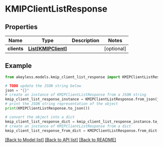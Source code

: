 # KMIPClientListResponse


## Properties

Name | Type | Description | Notes
------------ | ------------- | ------------- | -------------
**clients** | [**List[KMIPClient]**](KMIPClient.md) |  | [optional] 

## Example

```python
from akeyless.models.kmip_client_list_response import KMIPClientListResponse

# TODO update the JSON string below
json = "{}"
# create an instance of KMIPClientListResponse from a JSON string
kmip_client_list_response_instance = KMIPClientListResponse.from_json(json)
# print the JSON string representation of the object
print(KMIPClientListResponse.to_json())

# convert the object into a dict
kmip_client_list_response_dict = kmip_client_list_response_instance.to_dict()
# create an instance of KMIPClientListResponse from a dict
kmip_client_list_response_from_dict = KMIPClientListResponse.from_dict(kmip_client_list_response_dict)
```
[[Back to Model list]](../README.md#documentation-for-models) [[Back to API list]](../README.md#documentation-for-api-endpoints) [[Back to README]](../README.md)



